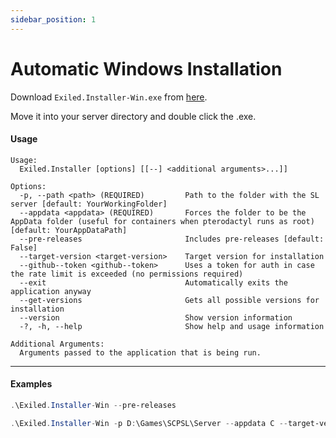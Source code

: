 ```yaml
---
sidebar_position: 1
---
```


# Automatic Windows Installation

Download `Exiled.Installer-Win.exe` from [here](https://github.com/Exiled-Team/EXILED/releases).

Move it into your server directory and double click the .exe.


#### Usage
```
Usage:
  Exiled.Installer [options] [[--] <additional arguments>...]]

Options:
  -p, --path <path> (REQUIRED)         Path to the folder with the SL server [default: YourWorkingFolder]
  --appdata <appdata> (REQUIRED)       Forces the folder to be the AppData folder (useful for containers when pterodactyl runs as root) [default: YourAppDataPath]
  --pre-releases                       Includes pre-releases [default: False]
  --target-version <target-version>    Target version for installation
  --github--token <github--token>      Uses a token for auth in case the rate limit is exceeded (no permissions required)
  --exit                               Automatically exits the application anyway
  --get-versions                       Gets all possible versions for installation
  --version                            Show version information
  -?, -h, --help                       Show help and usage information

Additional Arguments:
  Arguments passed to the application that is being run.
```

-----

#### Examples
```powershell title="Basic installation in the folder you are in"
.\Exiled.Installer-Win --pre-releases
```

```powershell title="Installation in a specific folder, specific version and specific appdata folder"
.\Exiled.Installer-Win -p D:\Games\SCPSL\Server --appdata C --target-version 2.0.8
```